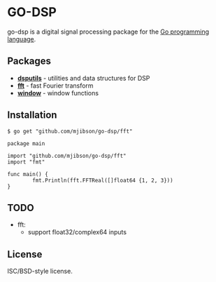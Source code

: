 # GO-DSP

go-dsp is a digital signal processing package for the [Go programming language](http://golang.org).

## Packages

* **[dsputils](http://gopkgdoc.appspot.com/pkg/github.com/mjibson/go-dsp/dsputils)** - utilities and data structures for DSP
* **[fft](http://gopkgdoc.appspot.com/pkg/github.com/mjibson/go-dsp/fft)** - fast Fourier transform
* **[window](http://gopkgdoc.appspot.com/pkg/github.com/mjibson/go-dsp/window)** - window functions

## Installation

```$ go get "github.com/mjibson/go-dsp/fft"```

```
package main

import "github.com/mjibson/go-dsp/fft"
import "fmt"

func main() {
        fmt.Println(fft.FFTReal([]float64 {1, 2, 3}))
}
```

## TODO

* fft:
  * support float32/complex64 inputs

## License

ISC/BSD-style license.
